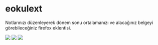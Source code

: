 # eokulext
Notlarınızı düzenleyerek dönem sonu ortalamanızı ve alacağınız belgeyi görebileceğiniz firefox eklentisi.

![](https://raw.githubusercontent.com/thesseyren/eokulext/master/resources/screenshots/screenshot1.png)
![](https://raw.githubusercontent.com/thesseyren/eokulext/master/resources/screenshots/screenshot2.png)
![](https://raw.githubusercontent.com/thesseyren/eokulext/master/resources/screenshots/screenshot3.png)